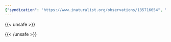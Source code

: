```yaml
---
{"syndication": "https://www.inaturalist.org/observations/135716654", "date": "2022-09-18T13:24:25-04:00", "taxon": {"name": "Oclemena acuminata", "common_name": "whorled wood aster"}, "quality_grade": "research", "identifications_most_agree": true, "species_guess": "whorled wood aster", "identifications_most_disagree": false, "captive": false, "project_ids": [], "community_taxon_id": 120181, "geojson": {"type": "Point", "coordinates": [-73.1695316667, 42.6374316667]}, "owners_identification_from_vision": true, "identifications_count": 1, "obscured": false, "num_identification_agreements": 1, "num_identification_disagreements": 0, "place_guess": "Mount Greylock State Reservation, Adams, MA 01220, USA", "photos": [{"id": 231517625, "license_code": "cc-by-nc", "original_dimensions": {"width": 1536, "height": 2048}, "url": "https://inaturalist-open-data.s3.amazonaws.com/photos/231517625/square.jpeg", "attribution": "(c) Brandon Rozek, some rights reserved (CC BY-NC)", "flags": []}]}
---
```

{{< unsafe >}}

{{< /unsafe >}}
